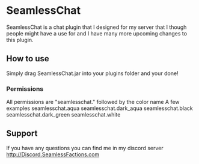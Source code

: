 # SeamlessChat
SeamlessChat is a chat plugin that I designed for my server that I though people might have a use for and I have many more upcoming changes to this plugin.
## How to use
Simply drag SeamlessChat.jar into your plugins folder and your done!
### Permissions
All permissions are "seamlesschat." followed by the color name
A few examples
seamlesschat.aqua
seamlesschat.dark_aqua
seamlesschat.black
seamlesschat.dark_green
seamlesschat.white
## Support
If you have any questions you can find me in my discord server http://Discord.SeamlessFactions.com
